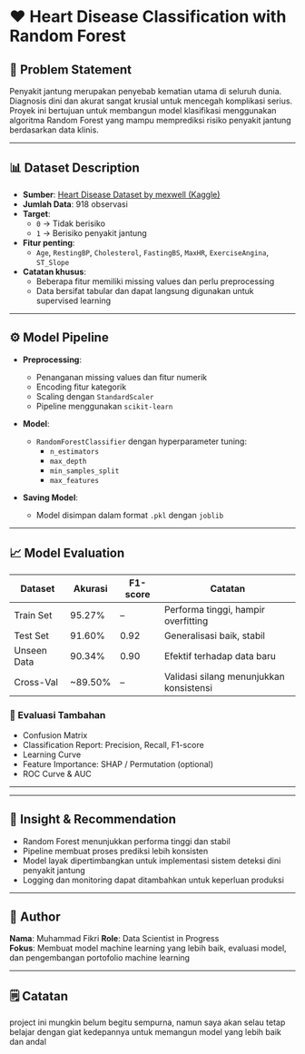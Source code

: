 # ❤️ Heart Disease Classification with Random Forest

## 📌 Problem Statement
Penyakit jantung merupakan penyebab kematian utama di seluruh dunia. Diagnosis dini dan akurat sangat krusial untuk mencegah komplikasi serius. Proyek ini bertujuan untuk membangun model klasifikasi menggunakan algoritma Random Forest yang mampu memprediksi risiko penyakit jantung berdasarkan data klinis.

---

## 📊 Dataset Description

- **Sumber**: [Heart Disease Dataset by mexwell (Kaggle)](https://www.kaggle.com/datasets/mexwell/heart-disease-dataset)
- **Jumlah Data**: 918 observasi
- **Target**: 
  - `0` → Tidak berisiko
  - `1` → Berisiko penyakit jantung
- **Fitur penting**:
  - `Age`, `RestingBP`, `Cholesterol`, `FastingBS`, `MaxHR`, `ExerciseAngina`, `ST_Slope`
- **Catatan khusus**:
  - Beberapa fitur memiliki missing values dan perlu preprocessing
  - Data bersifat tabular dan dapat langsung digunakan untuk supervised learning

---

## ⚙️ Model Pipeline

- **Preprocessing**:
  - Penanganan missing values dan fitur numerik
  - Encoding fitur kategorik
  - Scaling dengan `StandardScaler`
  - Pipeline menggunakan `scikit-learn`

- **Model**: 
  - `RandomForestClassifier` dengan hyperparameter tuning:
    - `n_estimators`
    - `max_depth`
    - `min_samples_split`
    - `max_features`

- **Saving Model**:
  - Model disimpan dalam format `.pkl` dengan `joblib`

---

## 📈 Model Evaluation

| Dataset         | Akurasi  | F1-score | Catatan                                   |
|-----------------|----------|----------|--------------------------------------------|
| Train Set       | 95.27%   | –        | Performa tinggi, hampir overfitting        |
| Test Set        | 91.60%   | 0.92     | Generalisasi baik, stabil                  |
| Unseen Data     | 90.34%   | 0.90     | Efektif terhadap data baru                 |
| Cross-Val       | ~89.50%  | –        | Validasi silang menunjukkan konsistensi    |

### 🧪 Evaluasi Tambahan
- Confusion Matrix
- Classification Report: Precision, Recall, F1-score
- Learning Curve
- Feature Importance: SHAP / Permutation (optional)
- ROC Curve & AUC

---


---

## 🧠 Insight & Recommendation

- Random Forest menunjukkan performa tinggi dan stabil
- Pipeline membuat proses prediksi lebih konsisten
- Model layak dipertimbangkan untuk implementasi sistem deteksi dini penyakit jantung
- Logging dan monitoring dapat ditambahkan untuk keperluan produksi

---

## 📎 Author

**Nama**: Muhammad Fikri
**Role**: Data Scientist in Progress  
**Fokus**: Membuat model machine learning yang lebih baik, evaluasi model, dan pengembangan portofolio machine learning

---
## 🗒️ Catatan
project ini mungkin belum begitu sempurna, namun saya akan selau tetap belajar dengan giat kedepannya untuk memangun model yang lebih baik dan andal
